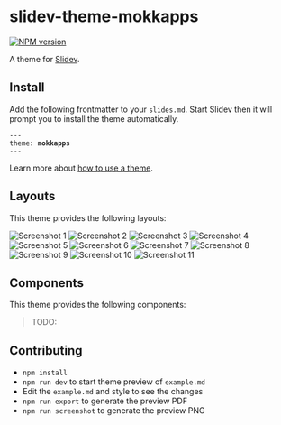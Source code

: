 # slidev-theme-mokkapps

[![NPM version](https://img.shields.io/npm/v/slidev-theme-mokkapps?color=3AB9D4&label=)](https://www.npmjs.com/package/slidev-theme-mokkapps)

A theme for [Slidev](https://github.com/slidevjs/slidev).

<!--
  Learn more about how to write a theme:
  https://sli.dev/themes/write-a-theme.html
--->

<!--
  run `npm run dev` to check out the slides for more details of how to start writing a theme
-->

<!--
  Put some screenshots here to demonstrate your theme

  Live demo: [...]
-->

## Install

Add the following frontmatter to your `slides.md`. Start Slidev then it will prompt you to install the theme automatically.

<pre><code>---
theme: <b>mokkapps</b>
---</code></pre>

Learn more about [how to use a theme](https://sli.dev/themes/use).

## Layouts

This theme provides the following layouts:

![Screenshot 1](./screenshots/dark/001.png)
![Screenshot 2](./screenshots/dark/002.png)
![Screenshot 3](./screenshots/dark/003.png)
![Screenshot 4](./screenshots/dark/004.png)
![Screenshot 5](./screenshots/dark/005.png)
![Screenshot 6](./screenshots/dark/006.png)
![Screenshot 7](./screenshots/dark/007.png)
![Screenshot 8](./screenshots/dark/008.png)
![Screenshot 9](./screenshots/dark/009.png)
![Screenshot 10](./screenshots/dark/010.png)
![Screenshot 11](./screenshots/dark/011.png)

## Components

This theme provides the following components:

> TODO:

## Contributing

- `npm install`
- `npm run dev` to start theme preview of `example.md`
- Edit the `example.md` and style to see the changes
- `npm run export` to generate the preview PDF
- `npm run screenshot` to generate the preview PNG
